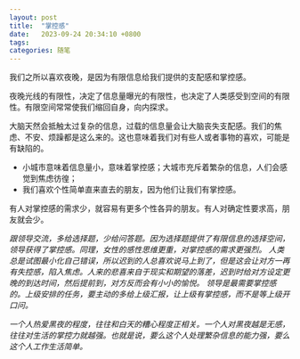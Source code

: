 ```yaml
---
layout: post
title:  "掌控感"
date:   2023-09-24 20:34:10 +0800
tags:   
categories: 随笔
---
```


我们之所以喜欢夜晚，是因为有限信息给我们提供的支配感和掌控感。

夜晚光线的有限性，决定了信息量曝光的有限性，也决定了人类感受到空间的有限性。有限空间常常使我们缩回自身，向内探求。

大脑天然会抵触太过复杂的信息，过载的信息量会让大脑丧失支配感。我们的焦虑、不安、烦躁都是这么来的。这也意味着我们对有些人或者事物的喜欢，可能是有缺陷的。

+ 小城市意味着信息量小，意味着掌控感；大城市充斥着繁杂的信息，人们会感觉到焦虑彷徨；
+ 我们喜欢个性简单直来直去的朋友，因为他们让我们有掌控感。

有人对掌控感的需求少，就容易有更多个性各异的朋友。有人对确定性要求高，朋友就会少。

<i>
跟领导交流，多给选择题，少给问答题。因为选择题提供了有限信息的选择空间，领导获得了掌控感。同理，女性的感性思维更重，对掌控感的需求更强烈。

<i>
人类总是试图最小化自己错误，所以迟到的人总喜欢说马上到了，但是这会让对方一再有失控感，陷入焦虑。人来的悲喜来自于现实和期望的落差，迟到时给对方设定更晚的到达时间，然后提前到，对方反而会有小小的愉悦。

<i>
领导是最需要掌控感的。上级安排的任务，要主动的多给上级汇报，让上级有掌控感，而不是等上级开口问。

一个人热爱黑夜的程度，往往和白天的糟心程度正相关。一个人对黑夜越是无感，往往对生活的掌控力就越强。也就是说，要么这个人处理繁杂信息的能力强，要么这个人工作生活简单。
